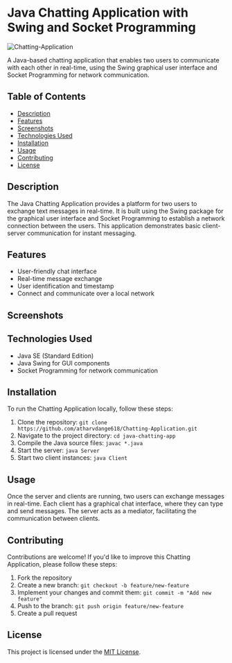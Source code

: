 # Java Chatting Application with Swing and Socket Programming
![Chatting-Application](https://socialify.git.ci/atharvdange618/Chatting-Application/image?font=Inter&language=1&name=1&owner=1&theme=Light)

A Java-based chatting application that enables two users to communicate with each other in real-time, using the Swing graphical user interface and Socket Programming for network communication.

## Table of Contents

- [Description](#description)
- [Features](#features)
- [Screenshots](#screenshots)
- [Technologies Used](#technologies-used)
- [Installation](#installation)
- [Usage](#usage)
- [Contributing](#contributing)
- [License](#license)

## Description

The Java Chatting Application provides a platform for two users to exchange text messages in real-time. It is built using the Swing package for the graphical user interface and Socket Programming to establish a network connection between the users. This application demonstrates basic client-server communication for instant messaging.

## Features

- User-friendly chat interface
- Real-time message exchange
- User identification and timestamp
- Connect and communicate over a local network

## Screenshots

## Technologies Used

- Java SE (Standard Edition)
- Java Swing for GUI components
- Socket Programming for network communication

## Installation

To run the Chatting Application locally, follow these steps:

1. Clone the repository: `git clone https://github.com/atharvdange618/Chatting-Application.git`
2. Navigate to the project directory: `cd java-chatting-app`
3. Compile the Java source files: `javac *.java`
4. Start the server: `java Server`
5. Start two client instances: `java Client`

## Usage

Once the server and clients are running, two users can exchange messages in real-time. Each client has a graphical chat interface, where they can type and send messages. The server acts as a mediator, facilitating the communication between clients.

## Contributing

Contributions are welcome! If you'd like to improve this Chatting Application, please follow these steps:

1. Fork the repository
2. Create a new branch: `git checkout -b feature/new-feature`
3. Implement your changes and commit them: `git commit -m "Add new feature"`
4. Push to the branch: `git push origin feature/new-feature`
5. Create a pull request

## License

This project is licensed under the [MIT License](LICENSE).
